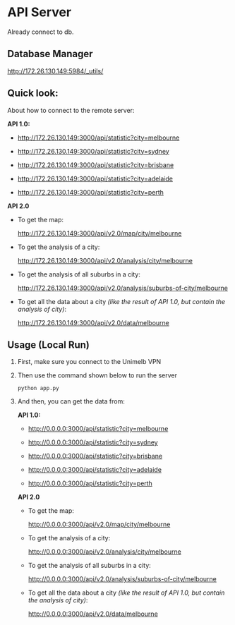 # API Server

Already connect to db.

## Database Manager
http://172.26.130.149:5984/_utils/



## Quick look:

About how to connect to the remote server:

**API 1.0:**

- http://172.26.130.149:3000/api/statistic?city=melbourne

- http://172.26.130.149:3000/api/statistic?city=sydney

- http://172.26.130.149:3000/api/statistic?city=brisbane

- http://172.26.130.149:3000/api/statistic?city=adelaide

- http://172.26.130.149:3000/api/statistic?city=perth

**API 2.0**

- To get the map:

   http://172.26.130.149:3000/api/v2.0/map/city/melbourne

- To get the analysis of a city: 

  http://172.26.130.149:3000/api/v2.0/analysis/city/melbourne

- To get the analysis of all suburbs in a city: 

  http://172.26.130.149:3000/api/v2.0/analysis/suburbs-of-city/melbourne

- To get all the data about a city *(like the result of API 1.0, but contain the analysis of city)*: 

  http://172.26.130.149:3000/api/v2.0/data/melbourne





## Usage (Local Run)

1. First, make sure you connect to the Unimelb VPN

2. Then use the command shown below to run the server

   ```
   python app.py
   ```

3. And then, you can get the data from:

   **API 1.0:**

   - http://0.0.0.0:3000/api/statistic?city=melbourne

   - http://0.0.0.0:3000/api/statistic?city=sydney

   - http://0.0.0.0:3000/api/statistic?city=brisbane

   - http://0.0.0.0:3000/api/statistic?city=adelaide

   - http://0.0.0.0:3000/api/statistic?city=perth

   **API 2.0**

   - To get the map:

      http://0.0.0.0:3000/api/v2.0/map/city/melbourne

   - To get the analysis of a city: 

     http://0.0.0.0:3000/api/v2.0/analysis/city/melbourne

   - To get the analysis of all suburbs in a city: 

     http://0.0.0.0:3000/api/v2.0/analysis/suburbs-of-city/melbourne

   - To get all the data about a city *(like the result of API 1.0, but contain the analysis of city)*: 

     http://0.0.0.0:3000/api/v2.0/data/melbourne